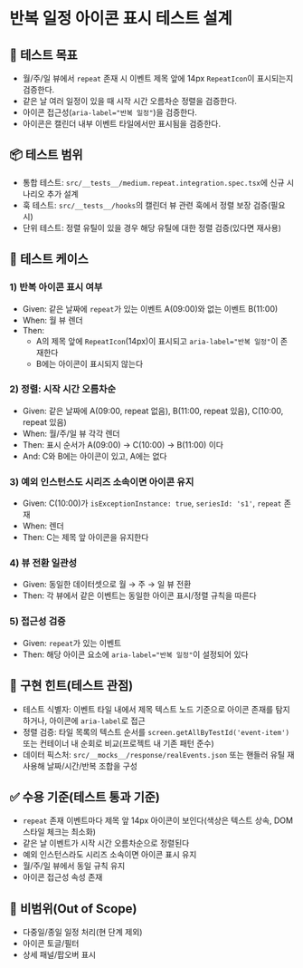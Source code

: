 # 반복 일정 아이콘 표시 테스트 설계

## 🎯 테스트 목표
- 월/주/일 뷰에서 `repeat` 존재 시 이벤트 제목 앞에 14px `RepeatIcon`이 표시되는지 검증한다.
- 같은 날 여러 일정이 있을 때 시작 시간 오름차순 정렬을 검증한다.
- 아이콘 접근성(`aria-label="반복 일정"`)을 검증한다.
- 아이콘은 캘린더 내부 이벤트 타일에서만 표시됨을 검증한다.

## 📦 테스트 범위
- 통합 테스트: `src/__tests__/medium.repeat.integration.spec.tsx`에 신규 시나리오 추가 설계
- 훅 테스트: `src/__tests__/hooks`의 캘린더 뷰 관련 훅에서 정렬 보장 검증(필요 시)
- 단위 테스트: 정렬 유틸이 있을 경우 해당 유틸에 대한 정렬 검증(있다면 재사용)

## 🧪 테스트 케이스
### 1) 반복 아이콘 표시 여부
- Given: 같은 날짜에 `repeat`가 있는 이벤트 A(09:00)와 없는 이벤트 B(11:00)
- When: 월 뷰 렌더
- Then:
  - A의 제목 앞에 `RepeatIcon`(14px)이 표시되고 `aria-label="반복 일정"`이 존재한다
  - B에는 아이콘이 표시되지 않는다

### 2) 정렬: 시작 시간 오름차순
- Given: 같은 날짜에 A(09:00, repeat 없음), B(11:00, repeat 있음), C(10:00, repeat 있음)
- When: 월/주/일 뷰 각각 렌더
- Then: 표시 순서가 A(09:00) → C(10:00) → B(11:00) 이다
- And: C와 B에는 아이콘이 있고, A에는 없다

### 3) 예외 인스턴스도 시리즈 소속이면 아이콘 유지
- Given: C(10:00)가 `isExceptionInstance: true`, `seriesId: 's1'`, `repeat` 존재
- When: 렌더
- Then: C는 제목 앞 아이콘을 유지한다

### 4) 뷰 전환 일관성
- Given: 동일한 데이터셋으로 월 → 주 → 일 뷰 전환
- Then: 각 뷰에서 같은 이벤트는 동일한 아이콘 표시/정렬 규칙을 따른다

### 5) 접근성 검증
- Given: `repeat`가 있는 이벤트
- Then: 해당 아이콘 요소에 `aria-label="반복 일정"`이 설정되어 있다

## 🔧 구현 힌트(테스트 관점)
- 테스트 식별자: 이벤트 타일 내에서 제목 텍스트 노드 기준으로 아이콘 존재를 탐지하거나, 아이콘에 `aria-label`로 접근
- 정렬 검증: 타일 목록의 텍스트 순서를 `screen.getAllByTestId('event-item')` 또는 컨테이너 내 순회로 비교(프로젝트 내 기존 패턴 준수)
- 데이터 픽스처: `src/__mocks__/response/realEvents.json` 또는 핸들러 유틸 재사용해 날짜/시간/반복 조합을 구성

## ✅ 수용 기준(테스트 통과 기준)
- `repeat` 존재 이벤트마다 제목 앞 14px 아이콘이 보인다(색상은 텍스트 상속, DOM 스타일 체크는 최소화)
- 같은 날 이벤트가 시작 시간 오름차순으로 정렬된다
- 예외 인스턴스라도 시리즈 소속이면 아이콘 표시 유지
- 월/주/일 뷰에서 동일 규칙 유지
- 아이콘 접근성 속성 존재

## 🧩 비범위(Out of Scope)
- 다중일/종일 일정 처리(현 단계 제외)
- 아이콘 토글/필터
- 상세 패널/팝오버 표시
